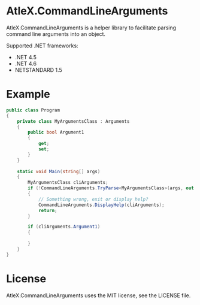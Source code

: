 # AtleX.CommandLineArguments

AtleX.CommandLineArguments is a helper library to facilitate parsing command line arguments into an object.

Supported .NET frameworks:
* .NET 4.5
* .NET 4.6
* NETSTANDARD 1.5

# Example

```csharp
public class Program
{
	private class MyArgumentsClass : Arguments
	{
		public bool Argument1
		{
			get;
			set;
		}
	}
	
	static void Main(string[] args)
	{
		MyArgumentsClass cliArguments;
		if (!CommandLineArguments.TryParse<MyArgumentsClass>(args, out cliArguments))
		{
			// Something wrong, exit or display help?
			CommandLineArguments.DisplayHelp(cliArguments);
			return;
		}

		if (cliArguments.Argument1)
		{
		
		}
	}
}
```

# License

AtleX.CommandLineArguments uses the MIT license, see the LICENSE file.
